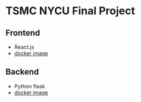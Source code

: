 # TSMC NYCU Final Project
## Frontend
- React.js
- [docker image](https://hub.docker.com/repository/docker/ginnycosine/cloud-final-react)

## Backend
- Python flask
- [docker image](https://hub.docker.com/repository/docker/ginnycosine/cloud-final-flask)
